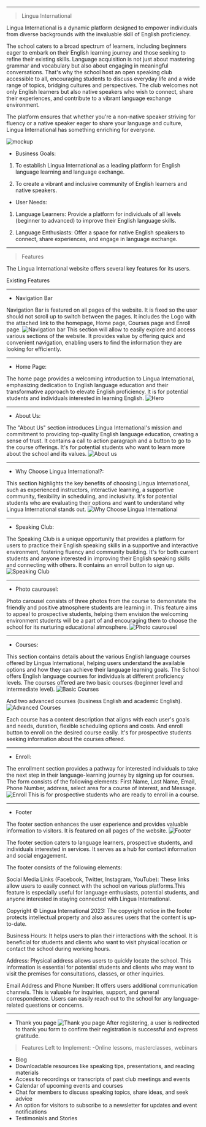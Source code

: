 ___
>Lingua International

Lingua International is a dynamic platform designed to empower individuals from diverse backgrounds with the invaluable skill of English proficiency. 

The school caters to a broad spectrum of learners, including beginners eager to embark on their English learning journey and those seeking to refine their existing skills. Language acquisition is not just about mastering grammar and vocabulary but also about engaging in meaningful conversations. That's why the school host an open speaking club accessible to all, encouraging students to discuss everyday life and a wide range of topics, bridging cultures and perspectives. The club welcomes not only English learners but also native speakers who wish to connect, share their experiences, and contribute to a vibrant language exchange environment. 

The platform ensures that whether you're a non-native speaker striving for fluency or a native speaker eager to share your language and culture, Lingua International has something enriching for everyone.

![mockup](readme-media/mockup.png)

- Business Goals:

1. To establish Lingua International as a leading platform for English language learning and language exchange.

2. To create a vibrant and inclusive community of English learners and native speakers.

- User Needs:

1. Language Learners: Provide a platform for individuals of all levels (beginner to advanced) to improve their English language skills.

2. Language Enthusiasts: Offer a space for native English speakers to connect, share experiences, and engage in language exchange.
___

>Features

The Lingua International website offers several key features for its users.

Existing Features
___
- Navigation Bar

Navigation Bar is featured on all pages of the website. It is fixed so the user should not scroll up to switch between the pages. It includes the Logo with the attached link to the homepage, Home page, Courses page and Enroll page.
![Navigation bar](readme-media/navigation-bar.png)
This section will allow to easily explore and access various sections of the website. It provides value by offering quick and convenient navigation, enabling users to find the information they are looking for efficiently. 

___
- Home Page:

The home page provides a welcoming introduction to Lingua International, emphasizing dedication to English language education and their transformative approach to elevate English proficiency.
It is for potential students and individuals interested in learning English.
![Hero](readme-media/hero-section.png)
___
- About Us:

The "About Us" section introduces Lingua International's mission and commitment to providing top-quality English language education, creating a sense of trust. It contains a call to action paragraph and a button to go to the course offerings.
It's for potential students who want to learn more about the school and its values.
![About us](readme-media/aboutus-section.png)

___
- Why Choose Lingua International?:


This section highlights the key benefits of choosing Lingua International, such as experienced instructors, interactive learning, a supportive community, flexibility in scheduling, and inclusivity.
It's for potential students who are evaluating their options and want to understand why Lingua International stands out.
![Why Choose Lingua International](readme-media/why-section.png)
___
- Speaking Club:

The Speaking Club is a unique opportunity that provides a platform for users to practice their English speaking skills in a supportive and interactive environment, fostering fluency and community building.
It's for both current students and anyone interested in improving their English speaking skills and connecting with others. It contains an enroll button to sign up.
![Speaking Club](readme-media/speaking-club-section.png)
___
- Photo caurousel:

Photo carousel consists of three photos from the course to demonstate the friendly and positive atmosphere students are learning in. 
This feature aims to appeal to prospective students, helping them envision the welcoming environment students will be a part of and encouraging them to choose the school for its nurturing educational atmosphere.
![Photo caurousel](readme-media/carousel.png)
___
- Courses:

This section contains  details about the various English language courses offered by Lingua International, helping users understand the available options and how they can achieve their language learning goals. The School offers English language courses for individuals at different proficiency levels. The courses offered are two basic courses (beginner level and intermediate level).
![Basic Courses](readme-media/courses-section-basic-levels.png)

And two advanced courses (business English and academic English).
![Advanced Courses](readme-media/courses-section-pro-levels.png)

Each course has a content description that aligns with each user's goals and needs, duration, flexible scheduling options and costs. And enroll button to enroll on the desired course easily.
It's for prospective students seeking information about the courses offered.
___
- Enroll:

The enrollment section provides a pathway for interested individuals to take the next step in their language-learning journey by signing up for courses. The form consists of the following elements: First Name, Last Name, Email, Phone Number, address, select area for a course of interest, and Message.
![Enroll](readme-media/enroll-page.png)
This is for prospective students who are ready to enroll in a course.
___
- Footer

The footer section enhances the user experience and provides valuable information to visitors. It is featured on all pages of the website.
![Footer](readme-media/footer-section.png)

The footer section caters to language learners, prospective students, and individuals interested in services. It serves as a hub for contact information and social engagement.

The footer consists of the following elements:

Social Media Links (Facebook, Twitter, Instagram, YouTube): These links allow users to easily connect with the school on various platforms.This feature is especially useful for language enthusiasts, potential students, and anyone interested in staying connected with Lingua International.

Copyright © Lingua International 2023: The copyright notice in the footer protects intellectual property and also assures users that the content is up-to-date.

Business Hours: It helps users to plan their interactions with the school. It is beneficial for students and clients who want to visit physical location or contact the school during working hours.

Address: Physical address allows users to quickly locate the school. This information is essential for potential students and clients who may want to visit the premises for consultations, classes, or other inquiries.

Email Address and Phone Number: It offers users additional communication channels. This is valuable for inquiries, support, and general correspondence. Users can easily reach out to the school for any language-related questions or concerns.
___
- Thank you page
![Thank you page](readme-media/thank-you-page.png)
After registering, a user is redirected to thank you form to confirm their registration is successful and express gratitude.

>Features Left to Implement:
-Online lessons, masterclasses, webinars
- Blog
- Downloadable resources like speaking tips, presentations, and reading materials
- Access to recordings or transcripts of past club meetings and events
- Calendar of upcoming events and courses
- Chat for members to discuss speaking topics, share ideas, and seek advice
- An option for visitors to subscribe to a newsletter for updates and event notifications
- Testimonials and Stories




